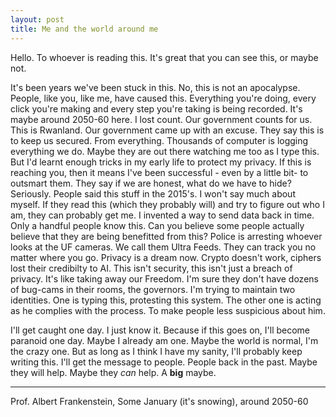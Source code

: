 ```yaml
---
layout: post
title: Me and the world around me
---
```


Hello. To whoever is reading this. It's great that you can see this, or maybe not.

It's been years we've been stuck in this. No, this is not an apocalypse. People, like you, like me, have caused this. Everything you're doing, every click you're making and every step you're taking is being recorded. It's maybe around 2050-60 here. I lost count. Our government counts for us. This is Rwanland. Our government came up with an excuse. They say this is to keep us secured. From everything. Thousands of computer is logging everything we do. Maybe they are out there watching me too as I type this. But I'd learnt enough tricks in my early life to protect my privacy. If this is reaching you, then it means I've been successful - even by a little bit- to outsmart them. They say if we are honest, what do we have to hide? Seriously. People said this stuff in the 2015's. I won't say much about myself. If they read this (which they probably will) and try to figure out who I am, they can probably get me. I invented a way to send data back in time. Only a handful people know this. Can you believe some people actually believe that they are being benefitted from this? Police is arresting whoever looks at the UF cameras. We call them Ultra Feeds. They can track you no matter where you go. Privacy is a dream now. Crypto doesn't work, ciphers lost their credibilty to AI. This isn't security, this isn't just a breach of privacy. It's like taking away our Freedom. I'm sure they don't have dozens of bug-cams in their rooms, the governors. I'm trying to maintain two identities. One is typing this, protesting this system. The other one is acting as he complies with the process. To make people less suspicious about him.

I'll get caught one day. I just know it. Because if this goes on, I'll become paranoid one day. Maybe I already am one. Maybe the world is normal, I'm the crazy one. But as long as I think I have my sanity, I'll probably keep writing this. I'll get the message to people. People back in the past. Maybe they will help. Maybe they *can* help. A **big** maybe. 

---
Prof. Albert Frankenstein,
Some January (it's snowing), around 2050-60